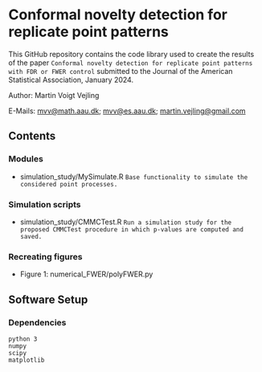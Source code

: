 # Conformal novelty detection for replicate point patterns
This GitHub repository contains the code library used to create the results of the paper `Conformal novelty detection for replicate point patterns with FDR or FWER control` submitted to the Journal of the American Statistical Association, January 2024.

Author: Martin Voigt Vejling

E-Mails: mvv@math.aau.dk;
         mvv@es.aau.dk;
         martin.vejling@gmail.com

## Contents
### Modules
- simulation_study/MySimulate.R `Base functionality to simulate the considered point processes.`

### Simulation scripts
- simulation_study/CMMCTest.R `Run a simulation study for the proposed CMMCTest procedure in which p-values are computed and saved.`

### Recreating figures
- Figure 1: numerical_FWER/polyFWER.py

## Software Setup

### Dependencies
```
python 3
numpy
scipy
matplotlib
```
